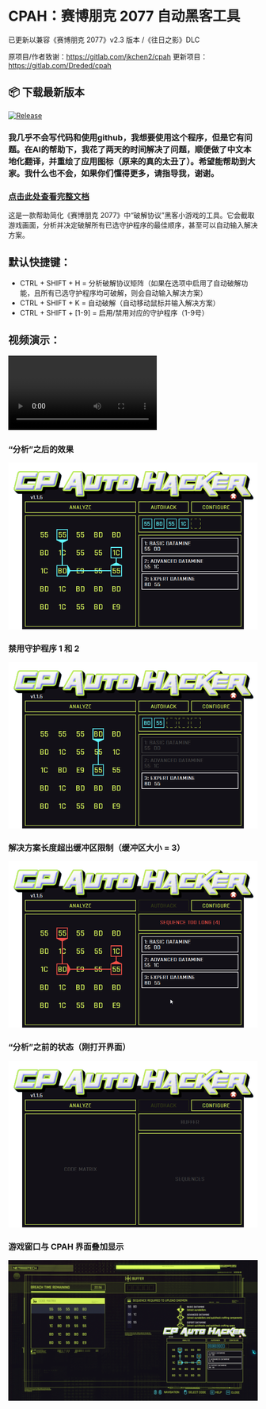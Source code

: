# CPAH：赛博朋克 2077 自动黑客工具
已更新以兼容《赛博朋克 2077》v2.3 版本 /《往日之影》DLC

原项目/作者致谢：https://gitlab.com/jkchen2/cpah
更新项目：https://gitlab.com/Dreded/cpah

## 📦 下载最新版本  
[![Release](https://img.shields.io/github/v/release/ThinkofRain1213/cpah-1.1.7-CNver)](https://github.com/ThinkofRain1213/cpah-1.1.7-CNver/releases/latest)

### 我几乎不会写代码和使用github，我想要使用这个程序，但是它有问题。在AI的帮助下，我花了两天的时间解决了问题，顺便做了中文本地化翻译，并重绘了应用图标（原来的真的太丑了）。希望能帮助到大家。我什么也不会，如果你们懂得更多，请指导我，谢谢。

### [点击此处查看完整文档](https://dreded.gitlab.io/cpah/)

这是一款帮助简化《赛博朋克 2077》中“破解协议”黑客小游戏的工具。它会截取游戏画面，分析并决定破解所有已选守护程序的最佳顺序，甚至可以自动输入解决方案。

## 默认快捷键：
* CTRL + SHIFT + H = 分析破解协议矩阵（如果在选项中启用了自动破解功能，且所有已选守护程序均可破解，则会自动输入解决方案）
* CTRL + SHIFT + K = 自动破解（自动移动鼠标并输入解决方案）
* CTRL + SHIFT + [1-9] = 启用/禁用对应的守护程序（1-9号）
## 视频演示：
![demo](docs/media/demo.mp4)

### “分析”之后的效果
![screenshot](docs/media/screenshot_solved.png)

### 禁用守护程序 1 和 2
![screenshot](docs/media/screenshot_daemons_disabled.png)

### 解决方案长度超出缓冲区限制（缓冲区大小 = 3）
![screenshot](docs/media/screenshot_too_long.png)

### “分析”之前的状态（刚打开界面）
![screenshot](docs/media/screenshot.png)

### 游戏窗口与 CPAH 界面叠加显示
![Game Window](docs/media/cpah_game.png)
